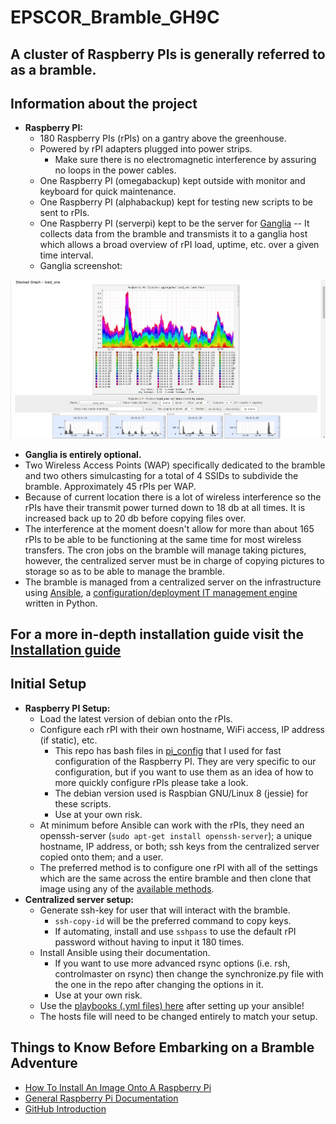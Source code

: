 EPSCOR_Bramble_GH9C
===================

## A cluster of Raspberry PIs is generally referred to as a bramble. ##

## Information about the project ##
  * **Raspberry PI:**
      * 180 Raspberry PIs (rPIs) on a gantry above the greenhouse.
      * Powered by rPI adapters plugged into power strips.
          * Make sure there is no electromagnetic interference by assuring no loops in the power cables.
      * One Raspberry PI (omegabackup) kept outside with monitor and keyboard for quick maintenance.
      * One Raspberry PI (alphabackup) kept for testing new scripts to be sent to rPIs.
      * One Raspberry PI (serverpi) kept to be the server for [Ganglia][] -- It collects data from the bramble and transmists it to a ganglia host which allows a broad overview of rPI load, uptime, etc. over a given time interval.
      * Ganglia screenshot:
      
![Screenshot of Ganglia][]

  * **Ganglia is entirely optional.**
  * Two Wireless Access Points (WAP) specifically dedicated to the bramble and two others simulcasting for a total of 4 SSIDs to subdivide the bramble. Approximately 45 rPIs per WAP.
  * Because of current location there is a lot of wireless interference so the rPIs have their transmit power turned down to 18 db at all times. It is increased back up to 20 db before copying files over.
  * The interference at the moment doesn't allow for more than about 165 rPIs to be able to be functioning at the same time for most wireless transfers. The cron jobs on the bramble will manage taking pictures, however, the centralized server must be in charge of copying pictures to storage so as to be able to manage the bramble.
  * The bramble is managed from a centralized server on the infrastructure using [Ansible][], a [configuration/deployment IT management engine][] written in Python.

## For a more in-depth installation guide visit the [Installation guide][] ##

[Installation guide]: Installation_guide.md

## Initial Setup ##
  * **Raspberry PI Setup:**
      * Load the latest version of debian onto the rPIs.
      * Configure each rPI with their own hostname, WiFi access, IP address (if static), etc.
          * This repo has bash files in [pi_config](pi_config) that I used for fast configuration of the Raspberry PI. They are very specific to our configuration, but if you want to use them as an idea of how to more quickly configure rPIs please take a look.
          * The debian version used is Raspbian GNU/Linux 8 (jessie) for these scripts.
          * Use at your own risk.
      * At minimum before Ansible can work with the rPIs, they need an openssh-server (`sudo apt-get install openssh-server`); a unique hostname, IP address, or both; ssh keys from the centralized server copied onto them; and a user.
      * The preferred method is to configure one rPI with all of the settings which are the same across the entire bramble and then clone that image using any of the [available methods][].
  * **Centralized server setup:**
      * Generate ssh-key for user that will interact with the bramble.
          * `ssh-copy-id` will be the preferred command to copy keys.
          * If automating, install and use `sshpass` to use the default rPI password without having to input it 180 times.
      * Install Ansible using their documentation.
          * If you want to use more advanced rsync options (i.e. rsh, controlmaster on rsync) then change the synchronize.py file with the one in the repo after changing the options in it.
          *  Use at your own risk.
      * Use the [playbooks (.yml files) here](playbooks) after setting up your ansible!
      * The hosts file will need to be changed entirely to match your setup.
      
## Things to Know Before Embarking on a Bramble Adventure ##
  * [How To Install An Image Onto A Raspberry Pi][]
  * [General Raspberry Pi Documentation][]
  * [GitHub Introduction][]

[Screenshot of Ganglia]: screenshots/Ganglia-Screenshot.PNG "Ganglia Screen"
[Ganglia]: http://ganglia.info/ "Ganglia Homepage"
[Ansible]: https://www.ansible.com/ "Ansible Homepage"
[configuration/deployment IT management engine]: https://en.wikipedia.org/wiki/Ansible_(software) "Wikipedia on Ansible"
[available methods]: http://www.htpcguides.com/easy-resize-and-back-up-raspberry-pi-sd-card-with-ubuntu/

[How To Install An Image Onto A Raspberry Pi]: https://www.raspberrypi.org/documentation/installation/installing-images/

[General Raspberry Pi Documentation]: https://www.raspberrypi.org/documentation/

[GitHub Introduction]: https://guides.github.com/activities/hello-world/

